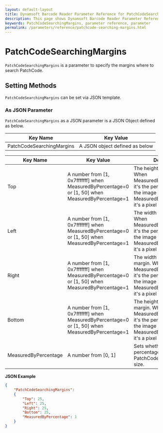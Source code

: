 ```yaml
---
layout: default-layout
title: Dynamsoft Barcode Reader Parameter Reference for PatchCodeSearchingMargins
description: This page shows Dynamsoft Barcode Reader Parameter Reference for PatchCodeSearchingMargins.
keywords: PatchCodeSearchingMargins, parameter reference, parameter
permalink: /parameters/reference/patchcode-searching-margins.html
---
```



# PatchCodeSearchingMargins 

`PatchCodeSearchingMargins` is a parameter to specify the margins where to search PatchCode.

## Setting Methods
`PatchCodeSearchingMargins` can be set via JSON template.

### As JSON Parameter
`PatchCodeSearchingMargins` as a JSON parameter is a JSON Object defined as below.

| Key Name | Key Value |
| -------- | --------- |
| PatchCodeSearchingMargins | A JSON object defined as below |

| Key Name | Key Value | Description |
| -------- | --------- | ----------- |
| Top | A number from [1, 0x7fffffff] when MeasuredByPercentage=0 or [1, 50] when MeasuredByPercentage=1 | The height of the top margin. When MeasuredByPercentage=1, it's the percentage value of the image height. When MeasuredByPercentage=0, it's a pixel value. |
| Left | A number from [1, 0x7fffffff] when MeasuredByPercentage=0 or [1, 50] when MeasuredByPercentage=1 | The width of the left margin. When MeasuredByPercentage=1, it's the percentage value of the image width. When MeasuredByPercentage=0, it's a pixel value. |
| Right | A number from [1, 0x7fffffff] when MeasuredByPercentage=0 or [1, 50] when MeasuredByPercentage=1 | The width of the right margin. When MeasuredByPercentage=1, it's the percentage value of the image width. When MeasuredByPercentage=0, it's a pixel value. |
| Bottom | A number from [1, 0x7fffffff] when MeasuredByPercentage=0 or [1, 50] when MeasuredByPercentage=1 | The height of the bottom margin. When MeasuredByPercentage=1, it's the percentage value of the image height. When MeasuredByPercentage=0, it's a pixel value. |
| MeasuredByPercentage | A number from [0, 1] | Sets whether or not to use percentages to measure the PatchCodeSearchingMargins size. |

**JSON Example**

```json
{
    "PatchCodeSearchingMargins": 
    {
        "Top": 25, 
        "Left": 25, 
        "Right": 25, 
        "Bottom": 25, 
        "MeasuredByPercentage": 1
    }
}
```
